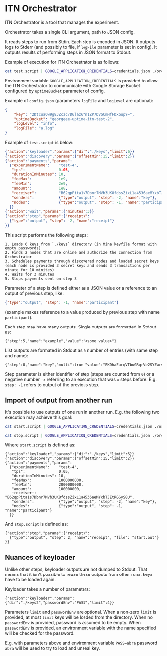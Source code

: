 # ITN Orchestrator

ITN Orchestrator is a tool that manages the experiment.

Orchestrator takes a single CLI argument, path to JSON config.

It reads steps to run from Stdin. Each step is encoded in JSON. It outputs logs to Stderr
(and possibly to file, if `logFile` parameter is set in config). It outputs results of performing
steps in JSON format to Stdout.

Example of execution for ITN Orchestrator is as follows:

```bash
cat test.script | GOOGLE_APPLICATION_CREDENTIALS=credentials.json ./orchestrator config.json | tee test1.out
```

Environment variable `GOOGLE_APPLICATION_CREDENTIALS` is provided to allow the ITN Orchestrator
to communicate with Google Storage Bucket configured by `uptimeBucket` parameter of config.

Example of `config.json` (parameters `logFile` and `logLevel` are optional):

```json
{
    "key": "2Dtcua6w9g8JZczc/D6laz6Yn1ZP7DVGCmHfFDxGupY=",
    "uptimeBucket": "georgeee-uptime-itn-test-2",
    "logLevel": "info",
    "logFile": "a.log"
}
```


Example of `test.script` is below:

```json
{"action":"keyloader","params":{"dir":"./keys","limit":6}}
{"action":"discovery","params":{"offsetMin":15,"limit":2}}
{"action":"payments","params":
  {"experimentName":    "test-4",
   "tps":               0.05,
   "durationInMinutes": 10,
   "feeMax":            1e9,
   "feeMin":            2e9,
   "amount":            1e8,
   "receiver":          "B62qpPita1s7Dbnr7MVb3UK8fdssZixL1a4536aeMYxbTJEtRGGyS8U",
   "senders":           {"type":"output", "step": -2, "name":"key"},
   "nodes":             {"type":"output", "step": -1, "name":"participant"}
  }}
{"action":"wait","params":{"minutes":3}}
{"action":"stop","params":{"receipts":
  {"type":"output", "step": -2, "name":"receipt"}
}}
```

This script performs the following steps:

    1. Loads 6 keys from `./keys` directory (in Mina keyfile format with empty passwords)
    2. Finds 2 nodes that are online and authorize the connection from Orchestrator
    3. Schedules payments through discovered nodes and loaded secret keys (each node is provided 3 secret keys and sends 3 transactions per minute for 10 minites)
    4. Waits for 3 minutes
    5. Stops payments sent on step 3

Parameter of a step is defined either as a JSON value or a reference to an output of previous step, like:

```json
{"type":"output", "step": -1, "name":"participant"}
```

(example makes reference to a value produced by previous step with name `participant`).

Each step may have many outputs. Single outputs are formatted in Stdout as:

```
{"step":5,"name":"example","value":"<some value>"}
```

List outputs are formated in Stdout as a number of entries (with same step and name):

```
{"step":0,"name":"key","multi":true,"value":"EKDhaEurqVTbuGRqrVe2SYZwrsnaQewLCQQS5PitEAdXxcG6vB2i"}
```

Step parameter is either identifier of step (steps are counted from `0`) or a negative number `-x` referring to an execution that was `x` steps before. E.g. `step: -1` refers to output of the previous step.

## Import of output from another run

It's possible to use outputs of one run in another run. E.g. the following two execution may achieve this goal:


```bash
cat start.script | GOOGLE_APPLICATION_CREDENTIALS=credentials.json ./orchestrator config.json | tee start.out

cat stop.script | GOOGLE_APPLICATION_CREDENTIALS=credentials.json ./orchestrator config.json | tee stop.out
```

Where `start.script` is defined as:

```
{"action":"keyloader","params":{"dir":"./keys","limit":6}}
{"action":"discovery","params":{"offsetMin":15,"limit":2}}
{"action":"payments","params":
  {"experimentName":    "test-4",
   "tps":               0.05,
   "durationInMinutes": 10,
   "feeMax":            1000000000,
   "feeMin":            2000000000,
   "amount":            100000000,
   "receiver":          "B62qpPita1s7Dbnr7MVb3UK8fdssZixL1a4536aeMYxbTJEtRGGyS8U",
   "senders":           {"type":"output", "step": -2, "name":"key"},
   "nodes":             {"type":"output", "step": -1, "name":"participant"}
  }}
```

And `stop.script` is defined as:

```
{"action":"stop","params":{"receipts":
  {"type":"output", "step": 2, "name":"receipt", "file": "start.out"}
}}
```

## Nuances of keyloader

Unlike other steps, keyloader outputs are not dumped to Stdout.
That means that it isn't possible to reuse these outputs from other runs: keys have to be loaded again.

Keyloader takes a number of parameters:

```
{"action":"keyloader","params":{"dir":"./keys2","passwordEnv":"PASS","limit":4}}
```

Parameters `limit` and `passwordEnv` are optional. When a non-zero `limit` is provided, at most `limit`
keys will be loaded from the directory. When no `passwordEnv` is provided, password is assumed to be empty.
When `passwordEnv` is provided, an environment variable with the name specified will be checked for the password.

E.g. with parameters above and environment variable `PASS=abra` password `abra` will be used to try to
load and unseal key.
